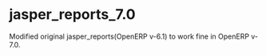 jasper_reports_7.0
==================

Modified original jasper_reports(OpenERP v-6.1) to work fine in OpenERP v-7.0.
